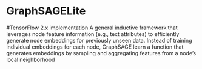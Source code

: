 # GraphSAGELite
#TensorFlow 2.x implementation
A general inductive framework that leverages node feature information (e.g., text attributes) to efficiently generate node embeddings for previously unseen data. Instead of training individual embeddings for each node, GraphSAGE learn a function that generates embeddings by sampling and aggregating features from a node’s local neighborhood

